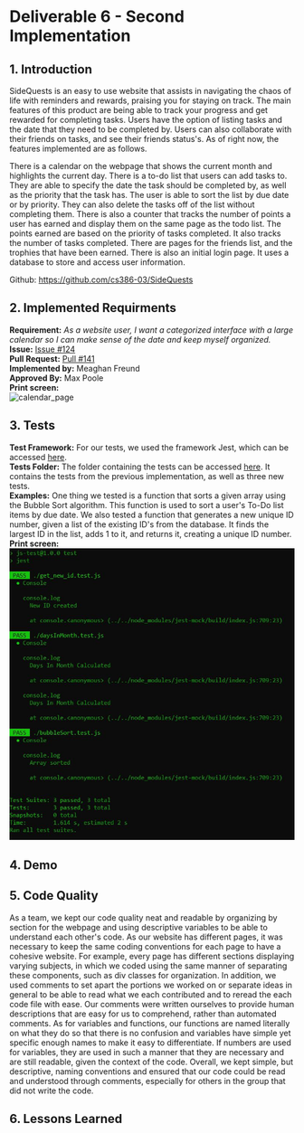 # Deliverable 6 - Second Implementation

## 1. Introduction

SideQuests is an easy to use website that assists in navigating the chaos of life with reminders and rewards, praising you for staying on track. The main features of this product are being able to track your progress and get rewarded for completing tasks. Users have the option of listing tasks and the date that they need to be completed by. Users can also collaborate with their friends on tasks, and see their friends status's. As of right now, the features implemented are as follows. 

There is a calendar on the webpage that shows the current month and highlights the current day. There is a to-do list that users can add tasks to. They are able to specify the date the task should be completed by, as well as the priority that the task has. The user is able to sort the list by due date or by priority. They can also delete the tasks off of the list without completing them. There is also a counter that tracks the number of points a user has earned and display them on the same page as the todo list. The points earned are based on the priority of tasks completed. It also tracks the number of tasks completed. There are pages for the friends list, and the trophies that have been earned. There is also an initial login page. It uses a database to store and access user information.

Github: https://github.com/cs386-03/SideQuests

## 2. Implemented Requirments

**Requirement:** _As a website user, I want a categorized interface with a large calendar so I can make sense of the date and keep myself organized._ \
**Issue:** [Issue #124](https://github.com/cs386-03/SideQuests/issues/124)\
**Pull Request:** [Pull #141](https://github.com/cs386-03/SideQuests/pull/141)\
**Implemented by:** Meaghan Freund\
**Approved By:** Max Poole\
**Print screen:** \
![calendar_page](https://user-images.githubusercontent.com/116768865/234735442-5bc46e86-b748-45ba-8270-eef9d376e610.png)


## 3. Tests
**Test Framework:** For our tests, we used the framework Jest, which can be accessed [here](https://jestjs.io/docs/getting-started). \
**Tests Folder:** The folder containing the tests can be accessed [here](https://github.com/cs386-03/SideQuests/tree/main/Tests). It contains the tests from the previous implementation, as well as three new tests. \
**Examples:** One thing we tested is a function that sorts a given array using the Bubble Sort algorithm. This function is used to sort a user's To-Do list items by due date. We also tested a function that generates a new unique ID number, given a list of the existing ID's from the database. It finds the largest ID in the list, adds 1 to it, and returns it, creating a unique ID number. \
**Print screen:** \
![Test Results](Test2Results.JPG)

## 4. Demo

## 5. Code Quality

As a team, we kept our code quality neat and readable by organizing by section for the webpage and using descriptive variables to be able to understand each other's code. As our website has different pages, it was necessary to keep the same coding conventions for each page to have a cohesive website. For example, every page has different sections displaying varying subjects, in which we coded using the same manner of separating these components, such as div classes for organization. In addition, we used comments to set apart the portions we worked on or separate ideas in general to be able to read what we each contributed and to reread the each code file with ease. Our comments were written ourselves to provide human descriptions that are easy for us to comprehend, rather than automated comments. As for variables and functions, our functions are named literally on what they do so that there is no confusion and variables have simple yet specific enough names to make it easy to differentiate. If numbers are used for variables, they are used in such a manner that they are necessary and are still readable, given the context of the code. Overall, we kept simple, but descriptive, naming conventions and ensured that our code could be read and understood through comments, especially for others in the group that did not write the code.

## 6. Lessons Learned
